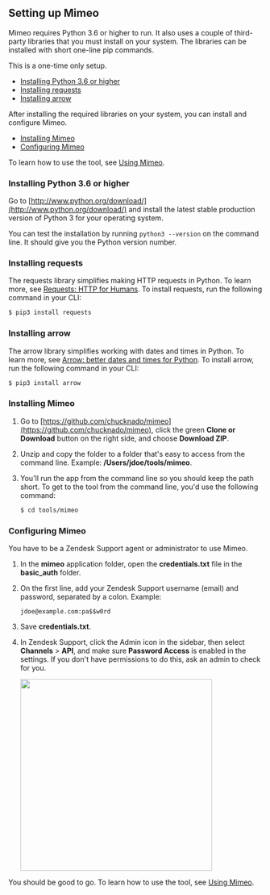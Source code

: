 ## Setting up Mimeo

Mimeo requires Python 3.6 or higher to run. It also uses a couple of third-party libraries that you must install on your system. The libraries can be installed with short one-line pip commands.

This is a one-time only setup.

* [Installing Python 3.6 or higher](#installing-python-3-6-or-higher)
* [Installing requests](#installing-requests)
* [Installing arrow](#installing-arrow)

After installing the required libraries on your system, you can install and configure Mimeo.

* [Installing Mimeo](#installing-mimeo)
* [Configuring Mimeo](#configuring-mimeo)

To learn how to use the tool, see [Using Mimeo](https://github.com/chucknado/mimeo/blob/master/docs/using-mimeo.md).


### Installing Python 3.6 or higher

Go to [http://www.python.org/download/](http://www.python.org/download/) and install the latest stable production version of Python 3 for your operating system.

You can test the installation by running `python3 --version` on the command line. It should give you the Python version number.

### Installing requests

The requests library simplifies making HTTP requests in Python. To learn more, see [Requests: HTTP for Humans](http://www.python-requests.org/en/latest/). To install requests, run the following command in your CLI:

```bash
$ pip3 install requests
```

### Installing arrow

The arrow library simplifies working with dates and times in Python. To learn more, see [Arrow: better dates and times for Python](http://arrow.readthedocs.io/en/latest/). To install arrow, run the following command in your CLI:

```bash
$ pip3 install arrow
```


### Installing Mimeo

1. Go to [https://github.com/chucknado/mimeo](https://github.com/chucknado/mimeo), click the green **Clone or Download** button on the right side, and choose **Download ZIP**.

2. Unzip and copy the folder to a folder that's easy to access from the command line. Example: **/Users/jdoe/tools/mimeo**.

3. You'll run the app from the command line so you should keep the path short. To get to the tool from the command line, you'd use the following command:

    ```bash
    $ cd tools/mimeo
    ```


### Configuring Mimeo

You have to be a Zendesk Support agent or administrator to use Mimeo.

1. In the **mimeo** application folder, open the **credentials.txt** file in the **basic_auth** folder.

2. On the first line, add your Zendesk Support username (email) and password, separated by a colon. Example:

	`jdoe@example.com:pa$$w0rd`

3. Save **credentials.txt**.

4. In Zendesk Support, click the Admin icon in the sidebar, then select **Channels** > **API**, and make sure **Password Access** is enabled in the settings. If you don't have permissions to do this, ask an admin to check for you.

 	<img src="https://zen-marketing-documentation.s3.amazonaws.com/docs/en/gs_api_pwd_enabled.png" width="380px">


You should be good to go. To learn how to use the tool, see [Using Mimeo](https://github.com/chucknado/mimeo/blob/master/docs/using-mimeo.md).

